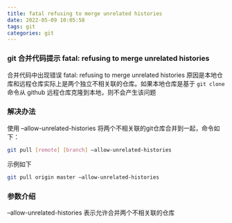 ```yaml
---
title: fatal refusing to merge unrelated histories
date: 2022-05-09 10:05:58
tags: git
categories: git
---
```


### git 合并代码提示 fatal: refusing to merge unrelated histories

合并代码中出现错误 fatal: refusing to merge unrelated histories 原因是本地仓库和远程仓库实际上是两个独立不相关联的仓库。如果本地仓库是基于 `git clone` 命令从 github 远程仓库克隆到本地，则不会产生该问题

### 解决办法

使用 –allow-unrelated-histories 将两个不相关联的git仓库合并到一起，命令如下：

```bash
git pull [remote] [branch] –allow-unrelated-histories
```

示例如下

```bash
git pull origin master –allow-unrelated-histories
```

### 参数介绍

–allow-unrelated-histories 表示允许合并两个不相关联的仓库
